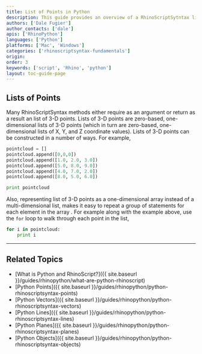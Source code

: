 ```yaml
---
title: List of Points in Python
description: This guide provides an overview of a RhinoScriptSytntax list of Point Geometry in Python.
authors: ['Dale Fugier']
author_contacts: ['dale']
apis: ['RhinoPython']
languages: ['Python']
platforms: ['Mac', 'Windows']
categories: ['rhinoscriptsyntax-fundamentals']
origin:
order: 3
keywords: ['script', 'Rhino', 'python']
layout: toc-guide-page
---
```

 
## Lists of Points

Many RhinoScriptSyntax methods either require as an argument or return as a result an list of 3-D points. Lists of 3-D points are zero-based, one-dimensional lists of 3-D points (which in turn are zero-based, one-dimensional lists of X, Y, and Z coordinate values).  Lists of 3-D points can be constructed in a number of ways.  For example,

```python
pointcloud = []
pointcloud.append([0,0,0])
pointcloud.append([1.0, 2.0, 3.0])
pointcloud.append([5.0, 8.0, 9.0])
pointcloud.append([4.0, 7.0, 2.0])
pointcloud.append([8.0, 5.0, 6.0])

print pointcloud
```

Also, representing list of 3-D points as a one-dimensional array instead of a multi-dimensional list, makes it easy to repeat a group of statements for each element in the array .  For example along with the example above, use the `for` loop to walk through each point in the list,

```python
for i in pointcloud:
    print i
```

---

## Related Topics

- [What is Python and RhinoScript?]({{ site.baseurl }}/guides/rhinopython/what-are-python-rhinoscript)
- [Python Points]({{ site.baseurl }}/guides/rhinopython/python-rhinoscriptsyntax-points)
- [Python Vectors]({{ site.baseurl }}/guides/rhinopython/python-rhinoscriptsyntax-vectors)
- [Python Lines]({{ site.baseurl }}/guides/rhinopython/python-rhinoscriptsyntax-lines)
- [Python Planes]({{ site.baseurl }}/guides/rhinopython/python-rhinoscriptsyntax-planes)
- [Python Objects]({{ site.baseurl }}/guides/rhinopython/python-rhinoscriptsyntax-objects)
